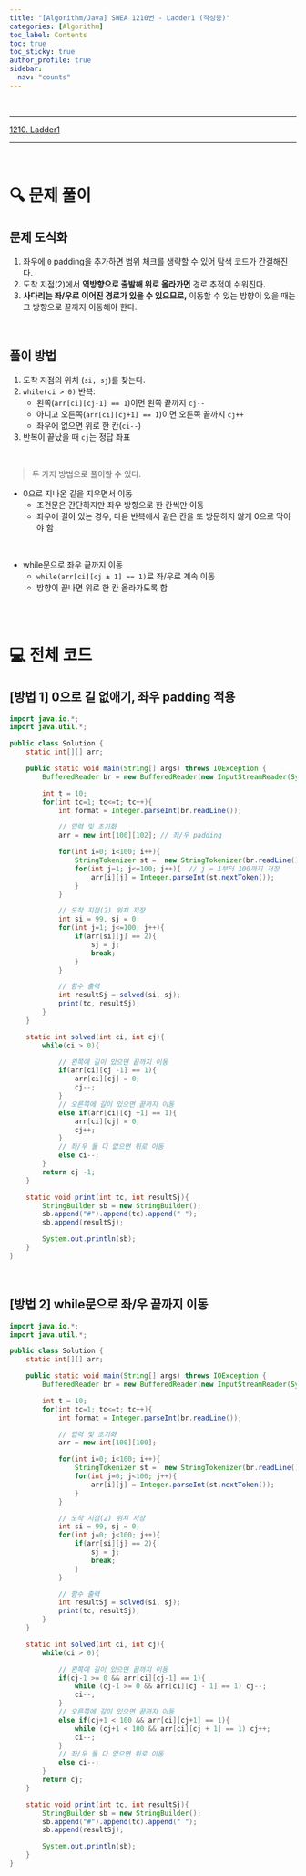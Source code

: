 ```yaml
---
title: "[Algorithm/Java] SWEA 1210번 - Ladder1 (작성중)"
categories: [Algorithm]
toc_label: Contents
toc: true
toc_sticky: true
author_profile: true
sidebar:
  nav: "counts"
---
```


<br>

---

[1210. Ladder1](https://swexpertacademy.com/main/code/problem/problemDetail.do?contestProbId=AV14ABYKADACFAYh)

---

<br>

# 🔍 문제 풀이

## 문제 도식화

1. 좌우에 `0` padding을 추가하면 범위 체크를 생략할 수 있어 탐색 코드가 간결해진다.
2. 도착 지점(2)에서 **역방향으로 출발해 위로 올라가면** 경로 추적이 쉬워진다.
3. **사다리는 좌/우로 이어진 경로가 있을 수 있으므로,** 이동할 수 있는 방향이 있을 때는 그 방향으로 끝까지 이동해야 한다.

<br>

## 풀이 방법

1. 도착 지점의 위치 (`si, sj`)를 찾는다.
2. `while(ci > 0)` 반복:
   - 왼쪽(`arr[ci][cj-1] == 1`)이면 왼쪽 끝까지 `cj--`
   - 아니고 오른쪽(`arr[ci][cj+1] == 1`)이면 오른쪽 끝까지 `cj++`
   - 좌우에 없으면 위로 한 칸(`ci--`)
3. 반복이 끝났을 때 `cj`는 정답 좌표

<br>

> 두 가지 방법으로 풀이할 수 있다.

- 0으로 지나온 길을 지우면서 이동
  - 조건문은 간단하지만 좌우 방향으로 한 칸씩만 이동
  - 좌우에 길이 있는 경우, 다음 반복에서 같은 칸을 또 방문하지 않게 0으로 막아야 함

<br>

- while문으로 좌우 끝까지 이동
  - `while(arr[ci][cj ± 1] == 1)`로 좌/우로 계속 이동
  - 방향이 끝나면 위로 한 칸 올라가도록 함

<br><br>

# 💻 전체 코드

## [방법 1] 0으로 길 없애기, 좌우 padding 적용

```java
import java.io.*;
import java.util.*;

public class Solution {
    static int[][] arr;

    public static void main(String[] args) throws IOException {
        BufferedReader br = new BufferedReader(new InputStreamReader(System.in));

        int t = 10;
        for(int tc=1; tc<=t; tc++){
            int format = Integer.parseInt(br.readLine());

            // 입력 및 초기화
            arr = new int[100][102]; // 좌/우 padding

            for(int i=0; i<100; i++){
                StringTokenizer st =  new StringTokenizer(br.readLine());
                for(int j=1; j<=100; j++){  // j = 1부터 100까지 저장
                    arr[i][j] = Integer.parseInt(st.nextToken());
                }
            }

            // 도착 지점(2) 위치 저장
            int si = 99, sj = 0;
            for(int j=1; j<=100; j++){
                if(arr[si][j] == 2){
                    sj = j;
                    break;
                }
            }

            // 함수 출력
            int resultSj = solved(si, sj);
            print(tc, resultSj);
        }
    }

    static int solved(int ci, int cj){
        while(ci > 0){

            // 왼쪽에 길이 있으면 끝까지 이동
            if(arr[ci][cj -1] == 1){
                arr[ci][cj] = 0;
                cj--;
            }
            // 오른쪽에 길이 있으면 끝까지 이동
            else if(arr[ci][cj +1] == 1){
                arr[ci][cj] = 0;
                cj++;
            }
            // 좌/우 둘 다 없으면 위로 이동
            else ci--;
        }
        return cj -1;
    }

    static void print(int tc, int resultSj){
        StringBuilder sb = new StringBuilder();
        sb.append("#").append(tc).append(" ");
        sb.append(resultSj);

        System.out.println(sb);
    }
}
```

<br>

## [방법 2] while문으로 좌/우 끝까지 이동

```java
import java.io.*;
import java.util.*;

public class Solution {
    static int[][] arr;

    public static void main(String[] args) throws IOException {
        BufferedReader br = new BufferedReader(new InputStreamReader(System.in));

        int t = 10;
        for(int tc=1; tc<=t; tc++){
            int format = Integer.parseInt(br.readLine());

            // 입력 및 초기화
            arr = new int[100][100];

            for(int i=0; i<100; i++){
                StringTokenizer st =  new StringTokenizer(br.readLine());
                for(int j=0; j<100; j++){
                    arr[i][j] = Integer.parseInt(st.nextToken());
                }
            }

            // 도착 지점(2) 위치 저장
            int si = 99, sj = 0;
            for(int j=0; j<100; j++){
                if(arr[si][j] == 2){
                    sj = j;
                    break;
                }
            }

            // 함수 출력
            int resultSj = solved(si, sj);
            print(tc, resultSj);
        }
    }

    static int solved(int ci, int cj){
        while(ci > 0){

            // 왼쪽에 길이 있으면 끝까지 이동
            if(cj-1 >= 0 && arr[ci][cj-1] == 1){
                while (cj-1 >= 0 && arr[ci][cj - 1] == 1) cj--;
                ci--;
            }
            // 오른쪽에 길이 있으면 끝까지 이동
            else if(cj+1 < 100 && arr[ci][cj+1] == 1){
                while (cj+1 < 100 && arr[ci][cj + 1] == 1) cj++;
                ci--;
            }
            // 좌/우 둘 다 없으면 위로 이동
            else ci--;
        }
        return cj;
    }

    static void print(int tc, int resultSj){
        StringBuilder sb = new StringBuilder();
        sb.append("#").append(tc).append(" ");
        sb.append(resultSj);

        System.out.println(sb);
    }
}
```

<br>
